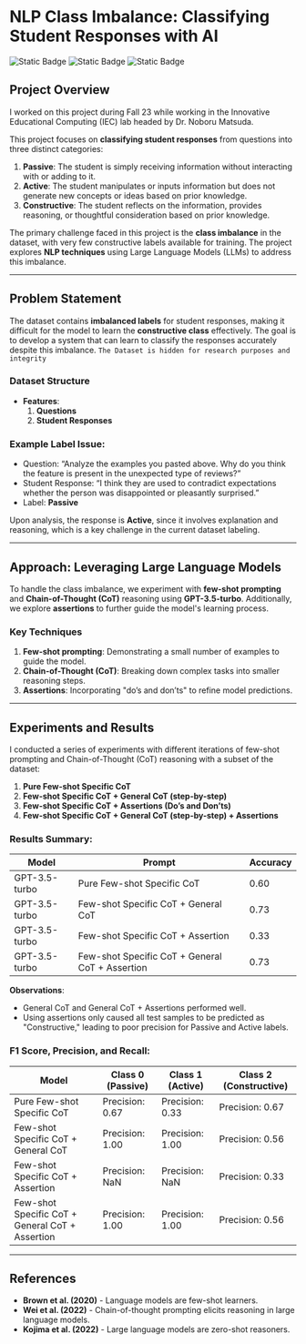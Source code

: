 # NLP Class Imbalance: Classifying Student Responses with AI
![Static Badge](https://img.shields.io/badge/Jupyter%20Notebook-orange?style=for-the-badge&logo=Jupyter&labelColor=black)
![Static Badge](https://img.shields.io/badge/NLP-blue?style=for-the-badge&logoColor=black&labelColor=yellow)
![Static Badge](https://img.shields.io/badge/Prompting%20(Few--shot)%20(Chain--of--thought)-purple?style=for-the-badge&labelColor=black)



## Project Overview
I worked on this project during Fall 23 while working in the Innovative Educational Computing (IEC) lab headed by Dr. Noboru Matsuda.

This project focuses on **classifying student responses** from questions into three distinct categories:
1. **Passive**: The student is simply receiving information without interacting with or adding to it.
2. **Active**: The student manipulates or inputs information but does not generate new concepts or ideas based on prior knowledge.
3. **Constructive**: The student reflects on the information, provides reasoning, or thoughtful consideration based on prior knowledge.

The primary challenge faced in this project is the **class imbalance** in the dataset, with very few constructive labels available for training. The project explores **NLP techniques** using Large Language Models (LLMs) to address this imbalance.

---

## Problem Statement

The dataset contains **imbalanced labels** for student responses, making it difficult for the model to learn the **constructive class** effectively. The goal is to develop a system that can learn to classify the responses accurately despite this imbalance.
```The Dataset is hidden for research purposes and integrity```

### Dataset Structure
- **Features**: 
  1. **Questions** 
  2. **Student Responses**
  
### Example Label Issue:
- Question: “Analyze the examples you pasted above. Why do you think the feature is present in the unexpected type of reviews?”
- Student Response: “I think they are used to contradict expectations whether the person was disappointed or pleasantly surprised.”
- Label: **Passive**

Upon analysis, the response is **Active**, since it involves explanation and reasoning, which is a key challenge in the current dataset labeling.

---

## Approach: Leveraging Large Language Models

To handle the class imbalance, we experiment with **few-shot prompting** and **Chain-of-Thought (CoT)** reasoning using **GPT-3.5-turbo**. Additionally, we explore **assertions** to further guide the model's learning process.

### Key Techniques
1. **Few-shot prompting**: Demonstrating a small number of examples to guide the model.
2. **Chain-of-Thought (CoT)**: Breaking down complex tasks into smaller reasoning steps.
3. **Assertions**: Incorporating "do’s and don’ts" to refine model predictions.

---

## Experiments and Results

I conducted a series of experiments with different iterations of few-shot prompting and Chain-of-Thought (CoT) reasoning with a subset of the dataset:

1. **Pure Few-shot Specific CoT** 
2. **Few-shot Specific CoT + General CoT (step-by-step)**
3. **Few-shot Specific CoT + Assertions (Do’s and Don’ts)**
4. **Few-shot Specific CoT + General CoT (step-by-step) + Assertions**

### Results Summary:

| Model                    | Prompt                              | Accuracy |
|---------------------------|-------------------------------------|----------|
| GPT-3.5-turbo              | Pure Few-shot Specific CoT          | 0.60     |
| GPT-3.5-turbo              | Few-shot Specific CoT + General CoT | 0.73     |
| GPT-3.5-turbo              | Few-shot Specific CoT + Assertion   | 0.33     |
| GPT-3.5-turbo              | Few-shot Specific CoT + General CoT + Assertion | 0.73 |

**Observations**:
- General CoT and General CoT + Assertions performed well.
- Using assertions only caused all test samples to be predicted as "Constructive," leading to poor precision for Passive and Active labels.

### F1 Score, Precision, and Recall:

| Model                      | Class 0 (Passive) | Class 1 (Active) | Class 2 (Constructive) |
|-----------------------------|------------------|------------------|------------------------|
| Pure Few-shot Specific CoT   | Precision: 0.67  | Precision: 0.33  | Precision: 0.67        |
| Few-shot Specific CoT + General CoT | Precision: 1.00 | Precision: 1.00 | Precision: 0.56        |
| Few-shot Specific CoT + Assertion | Precision: NaN  | Precision: NaN  | Precision: 0.33        |
| Few-shot Specific CoT + General CoT + Assertion | Precision: 1.00 | Precision: 1.00 | Precision: 0.56        |

---


## References

- **Brown et al. (2020)** - Language models are few-shot learners.
- **Wei et al. (2022)** - Chain-of-thought prompting elicits reasoning in large language models.
- **Kojima et al. (2022)** - Large language models are zero-shot reasoners.

